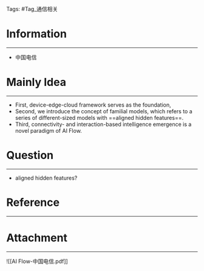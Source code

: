 Tags: #Tag_通信相关 
# Information
---
- 中国电信

# Mainly Idea
---
- First, device-edge-cloud framework serves as the foundation,
- Second, we introduce the concept of familial models, which refers to a series of different-sized models with ==aligned hidden features==. 
- Third, connectivity- and interaction-based intelligence emergence is a novel paradigm of AI Flow.
# Question
---
- aligned hidden features?

# Reference
---


# Attachment
---
![[AI Flow-中国电信.pdf]]